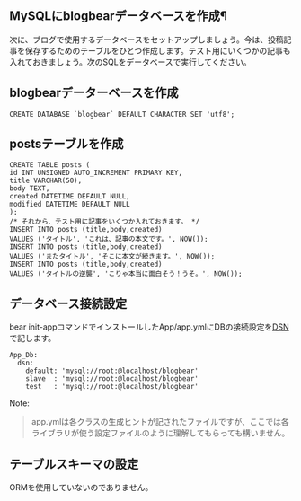 ## MySQLにblogbearデータベースを作成¶ ##

次に、ブログで使用するデータベースをセットアップしましょう。今は、投稿記事を保存するためのテーブルをひとつ作成します。テスト用にいくつかの記事も入れておきましょう。次のSQLをデータベースで実行してください。

## blogbearデーターベースを作成 ##
```
CREATE DATABASE `blogbear` DEFAULT CHARACTER SET 'utf8';
```

## postsテーブルを作成 ##
```
CREATE TABLE posts (
id INT UNSIGNED AUTO_INCREMENT PRIMARY KEY,
title VARCHAR(50),
body TEXT,
created DATETIME DEFAULT NULL,
modified DATETIME DEFAULT NULL
);
/* それから、テスト用に記事をいくつか入れておきます。 */
INSERT INTO posts (title,body,created)
VALUES ('タイトル', 'これは、記事の本文です。', NOW());
INSERT INTO posts (title,body,created)
VALUES ('またタイトル', 'そこに本文が続きます。', NOW());
INSERT INTO posts (title,body,created)
VALUES ('タイトルの逆襲', 'こりゃ本当に面白そう！うそ。', NOW());
```

## データベース接続設定 ##
bear init-appコマンドでインストールしたApp/app.ymlにDBの接続設定を[DSN](http://pear.php.net/manual/ja/package.database.mdb2.intro-dsn.php)で記します。

```
App_Db:
  dsn:
    default: 'mysql://root:@localhost/blogbear'
    slave  : 'mysql://root:@localhost/blogbear'
    test   : 'mysql://root:@localhost/blogbear'
```

Note:
> app.ymlは各クラスの生成ヒントが記されたファイルですが、ここでは各ライブラリが使う設定ファイルのように理解してもらっても構いません。

## テーブルスキーマの設定 ##

ORMを使用していないのでありません。